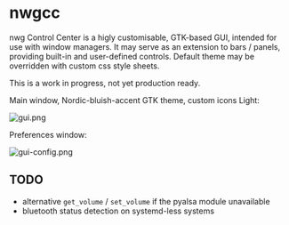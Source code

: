 # nwgcc
nwg Control Center is a higly customisable, GTK-based GUI, intended for use with window managers. 
It may serve as an extension to bars / panels, providing built-in and user-defined controls. 
Default theme may be overridden with custom css style sheets.

This is a work in progress, not yet production ready.

Main window, Nordic-bluish-accent GTK theme, custom icons Light:

![gui.png](https://scrot.cloud/images/2020/12/02/2020-12-02_022723.png)

Preferences window:

![gui-config.png](https://scrot.cloud/images/2020/11/30/2020-11-30_224038.png)

## TODO

- alternative `get_volume` / `set_volume` if the pyalsa module unavailable
- bluetooth status detection on systemd-less systems